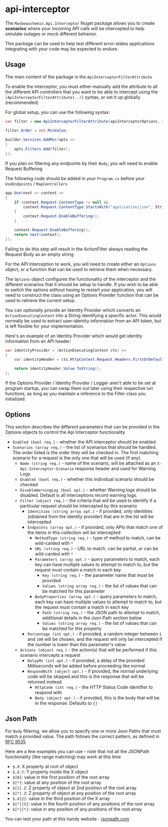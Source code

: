 # api-interceptor

The `Maxbeauchemin.Api.Interceptor` Nuget package allows you to create **scenarios** where your incoming API calls will be intercepted to help simulate outages or mock different behavior.

This package can be used to help test different error-states applications integrating with your code may be expected to endure.

## Usage

The main content of the package is the `ApiInterceptorFilterAttribute`

To enable the interceptor, you must either manually add the attribute to all the different API controllers that you want to be able to intercept using the `[ApiInterceptorFilterAttribute(..)]` syntax, or set it up globally (recommended)

For global setup, you can use the following syntax:
```csharp
var filter = new ApiInterceptorFilterAttribute(apiInterceptorOptions, identityProvider);

filter.Order = int.MinValue;
    
builder.Services.AddMvc(opts =>
{
    opts.Filters.Add(filter);
});
```

If you plan on filtering any endpoints by their `Body`, you will need to enable Request Buffering

The following code should be added in your `Program.cs` before your `UseEndpoints` / `MapControllers`
```csharp
app.Use(next => context =>
{
    if (context.Request.ContentType != null && 
        context.Request.ContentType.StartsWith("application/json", StringComparison.InvariantCultureIgnoreCase))
    {
        context.Request.EnableBuffering();
    }

    context.Request.EnableBuffering();
    return next(context);
});
```
Failing to do this step will result in the ActionFilter always reading the Request Body as an empty string

For the API Interception to work, you will need to create either an `Options` object, or a function that can be used to retrieve them when necessary.

The `Options` object configures the functionality of the interceptor and the different scenarios that it should be setup to handle. If you wish to be able to switch the options without having to restart your application, you will need to construct the class using an Options Provider function that can be used to retrieve the current setup.

You can optionally provide an Identity Provider which converts an `ActionExecutingContext` into a String identifying a specific actor. This would normally be used to extract user-identity information from an API token, but is left flexible for your implementation.

Here's an example of an Identity Provider which would get identity information from an API header:

```csharp
var identityProvider = (ActionExecutingContext ctx) =>
{
    var identityHeader = ctx.HttpContext.Request.Headers.FirstOrDefault(h => h.Key == "X-Identity");

    return identityHeader.Value.ToString();
};
```

If the Options Provider / Identity Provider / Logger aren't able to be set at program startup, you can swap them out later using their respective `Set` functions, as long as you maintain a reference to the Filter class you initialized.

## Options

This section describes the different parameters that can be provided in the Options objects to control the Api Interceptor functionality

- `Enabled (bool req.)` - whether the API interceptor should be enabled
- `Scenarios (array req.)` - the list of scenarios that should be handled. The order listed is the order they will be checked in. The first matching scenario for a request is the only one that will be used (if any).
  - `Name (string req.)` - name of the scenario, will be attached as an `X-Api-Interceptor-Scenario` response header and used for Warning Logs
  - `Enabled (bool req.)` - whether this individual scenario should be checked
  - `DisableWarningLog (bool opt.)` - whether Warning logs should be disabled. Default is all interceptions record warning logs.
  - `Filter (object req.)` - the criteria that will be used to identify if a particular request should be intercepted by this scenario
    - `Identities (string array opt.)` - if provided, only identities (obtained from the identity provider) that are in the list will be intercepted
    - `Endpoints (array opt.)` - if provided, only APIs that match one of the items in this collection will be intercepted
      - `MethodType (string req.)` - type of method to match, can be wild-carded with `*`
      - `URL (string req.)` - URL to match, can be partial, or can be wild-carded with `*`
      - `Parameters (array opt.)` - query parameters to match, each key can have multiple values to attempt to match to, but the request must contain a match in each key
        - `Key (string req.)` - the parameter name that must be provided
        - `Values (string array req.)` - the list of values that can be matched for this parameter
      - `BodyProperties (array opt.)` - query parameters to match, each key can have multiple values to attempt to match to, but the request must contain a match in each key
        - `Path (string req.)` - the JSON path to attempt to match, additional details in the Json Path section below
        - `Values (string array req.)` - the list of values that can be matched for this property
    - `Percentage (int opt.)` - if provided, a random integer between `1` and `100` will be chosen, and the request will only be intercepted if the number is lower than this parameter's value
  - `Actions (object req.)` - the action(s) that will be performed if this scenario intercepts a request
    - `DelayMs (int opt.)` - if provided, a delay of the provided Milliseconds will be added before proceeding like normal
    - `RespondWith (object opt.)` - if provided, the normal underlying code will be skipped and this is the response that will be returned instead.
      - `HttpCode (int req.)` - the HTTP Status Code identifier to respond with
      - `Body (object opt.)` - if provided, this is the body that will be in the response. Defaults to `{}`

## Json Path

For `Body` filtering, we allow you to specify one or more Json Paths that must match a provided value. The path follows the correct pattern, as defined in [RFC 9535](https://datatracker.ietf.org/doc/rfc9535/)

Here are a few examples you can use - note that not all the JSONPath functionality (like range matching) may work at this time

- `$.X`: X property at root of object
- `$.X.Y`: Y property inside the X object
- `$[0]`: value in the first position of the root array
- `$[*]`: value at any position of the root array
- `$[1].Z`: Z property of object at 2nd position of the root array
- `$[*].Z`: Z property of object at any position of the root array
- `$.X[2]`: value in the third position of the X array
- `$[*][3]`: value in the fourth position of any positions of the root array
- `$[*][*]`: value in any position of any positions of the root array

You can test your path at this handy website - [jsonpath.com](https://jsonpath.com/)
